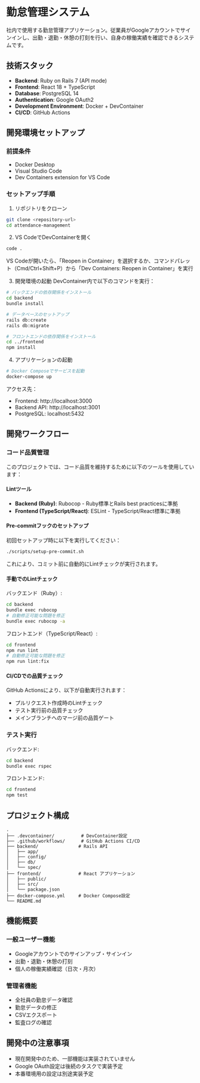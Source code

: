 # 勤怠管理システム

社内で使用する勤怠管理アプリケーション。従業員がGoogleアカウントでサインインし、出勤・退勤・休憩の打刻を行い、自身の稼働実績を確認できるシステムです。

## 技術スタック

- **Backend**: Ruby on Rails 7 (API mode)
- **Frontend**: React 18 + TypeScript
- **Database**: PostgreSQL 14
- **Authentication**: Google OAuth2
- **Development Environment**: Docker + DevContainer
- **CI/CD**: GitHub Actions

## 開発環境セットアップ

### 前提条件

- Docker Desktop
- Visual Studio Code
- Dev Containers extension for VS Code

### セットアップ手順

1. リポジトリをクローン
```bash
git clone <repository-url>
cd attendance-management
```

2. VS CodeでDevContainerを開く
```bash
code .
```
VS Codeが開いたら、「Reopen in Container」を選択するか、コマンドパレット（Cmd/Ctrl+Shift+P）から「Dev Containers: Reopen in Container」を実行

3. 開発環境の起動
DevContainer内で以下のコマンドを実行：
```bash
# バックエンドの依存関係をインストール
cd backend
bundle install

# データベースのセットアップ
rails db:create
rails db:migrate

# フロントエンドの依存関係をインストール
cd ../frontend
npm install
```

4. アプリケーションの起動
```bash
# Docker Composeでサービスを起動
docker-compose up
```

アクセス先：
- Frontend: http://localhost:3000
- Backend API: http://localhost:3001
- PostgreSQL: localhost:5432

## 開発ワークフロー

### コード品質管理

このプロジェクトでは、コード品質を維持するために以下のツールを使用しています：

#### Lintツール
- **Backend (Ruby)**: Rubocop - Ruby標準とRails best practicesに準拠
- **Frontend (TypeScript/React)**: ESLint - TypeScript/React標準に準拠

#### Pre-commitフックのセットアップ
初回セットアップ時に以下を実行してください：
```bash
./scripts/setup-pre-commit.sh
```

これにより、コミット前に自動的にLintチェックが実行されます。

#### 手動でのLintチェック

バックエンド（Ruby）:
```bash
cd backend
bundle exec rubocop
# 自動修正可能な問題を修正
bundle exec rubocop -a
```

フロントエンド（TypeScript/React）:
```bash
cd frontend
npm run lint
# 自動修正可能な問題を修正
npm run lint:fix
```

#### CI/CDでの品質チェック
GitHub Actionsにより、以下が自動実行されます：
- プルリクエスト作成時のLintチェック
- テスト実行前の品質チェック
- メインブランチへのマージ前の品質ゲート

### テスト実行

バックエンド:
```bash
cd backend
bundle exec rspec
```

フロントエンド:
```bash
cd frontend
npm test
```

## プロジェクト構成

```
.
├── .devcontainer/          # DevContainer設定
├── .github/workflows/      # GitHub Actions CI/CD
├── backend/               # Rails API
│   ├── app/
│   ├── config/
│   ├── db/
│   └── spec/
├── frontend/              # React アプリケーション
│   ├── public/
│   ├── src/
│   └── package.json
├── docker-compose.yml     # Docker Compose設定
└── README.md
```

## 機能概要

### 一般ユーザー機能
- Googleアカウントでのサインアップ・サインイン
- 出勤・退勤・休憩の打刻
- 個人の稼働実績確認（日次・月次）

### 管理者機能
- 全社員の勤怠データ確認
- 勤怠データの修正
- CSVエクスポート
- 監査ログの確認

## 開発中の注意事項

- 現在開発中のため、一部機能は実装されていません
- Google OAuth設定は後続のタスクで実装予定
- 本番環境用の設定は別途実装予定